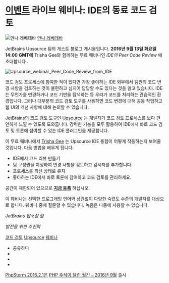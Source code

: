 [이벤트](/phpstorm/category/events/) 라이브 웨비나: IDE의 동료 코드 검토 
========================

![안나 레베데바](https://blog.jetbrains.com/wp-content/uploads/2022/03/profile.png) [안나 레베데바](https://blog.jetbrains.com/author/annalebedeva) 



 JetBrains Upsource 팀의 게스트 블로그 게시물입니다. **2016년 9월 13일 화요일 14:00 GMT에** Trisha Gee와 함께하는 무료 웨비나인 *IDE의 Peer Code Review* 에 초대합니다 .

![Upsource_webinar_Peer_Code_Review_from_IDE](https://blog.jetbrains.com/wp-content/uploads/2016/08/phpstorm-Upsource_webinar_Peer_Code_Review_from_IDE.png)

 코드 검토 프로세스에 참여한 적이 있다면 가장 좋아하는 IDE 외부에서 팀원의 코드 변경 사항을 검토하는 것이 불편하고 심지어 답답할 수도 있다는 것을 알고 있습니다. IDE는 무언가를 변경하거나 코드 기반을 탐색하는 등 우리가 코드를 처리하는 관습적인 환경입니다. 그러나 대부분의 코드 검토 도구를 사용하면 코드 변경에 대해 공동 작업하고 웹 UI의 개선 사항에 대해 논의할 수 있습니다.

 JetBrains의 코드 검토 도구인 [Upsource](http://jetbrains.com/upsource/) 는 개발자가 코드 검토 프로세스를 보다 편안하게 느낄 수 있도록 도와줍니다. 강력한 기능을 모두 활용하여 IDE에서 바로 코드 검토 및 토론에 참여할 수 있는 IDE 플러그인을 제공합니다.

 이 무료 웨비나에서 [Trisha Gee](https://twitter.com/trisha_gee) 는 Upsource IDE 통합이 어떻게 작동하는지 보여줄 것입니다. 다음 방법을 배우게 됩니다.

- IDE에서 코드 리뷰 만들기
- 팀 구성원을 지정하여 변경 사항을 검토하고 감시자를 추가합니다.
- 프로세스를 최신 상태로 유지
- 좋아하는 IDE에서 바로 토론에 참여하고 코드 검토를 관리하세요.

 공간이 제한되어 있으므로 **[지금 등록](http://info.jetbrains.com/Upsource-Webinar-September2016.html)** 하십시오.

 이 웨비나는 선택한 프로그래밍 언어와 상관없이 다양한 숙련도 수준의 개발자를 대상으로 합니다. 웨비나 중에 질문할 수 있습니다. 녹음은 나중에 사용할 수 있습니다.

 *JetBrains 업소싱 팀*

 *발전을 위한 추진력*

 [코드 검토](/phpstorm/tag/code-review/) [Upsource](/phpstorm/tag/upsource/) [웨비나](/phpstorm/tag/webinars/)

- 공유하다
- [](https://www.facebook.com/sharer.php?u=https%3A%2F%2Fblog.jetbrains.com%2Fphpstorm%2F2016%2F08%2Flive-webinar-peer-code-review-from-ide%2F)
- [](https://twitter.com/intent/tweet?source=https%3A%2F%2Fblog.jetbrains.com%2Fphpstorm%2F2016%2F08%2Flive-webinar-peer-code-review-from-ide%2F&text=https%3A%2F%2Fblog.jetbrains.com%2Fphpstorm%2F2016%2F08%2Flive-webinar-peer-code-review-from-ide%2F&via=phpstorm)
- [](http://www.linkedin.com/shareArticle?mini=true&url=https%3A%2F%2Fblog.jetbrains.com%2Fphpstorm%2F2016%2F08%2Flive-webinar-peer-code-review-from-ide%2F)



 [PhpStorm 2016.2.1은](https://blog.jetbrains.com/phpstorm/2016/08/phpstorm-2016-2-1-is-out/) [PHP 주석이 달린 월간 – 2016년 9월](https://blog.jetbrains.com/phpstorm/2016/09/php-annotated-monthly-september-2016/) 출시 [](https://blog.jetbrains.com/phpstorm/2016/09/php-annotated-monthly-september-2016/)